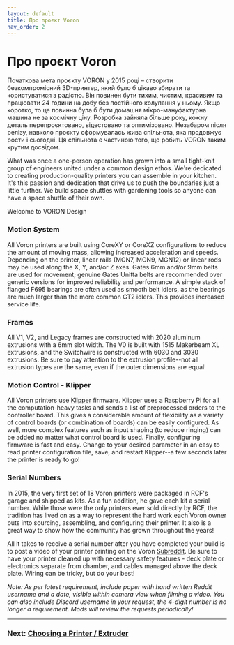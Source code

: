 ```yaml
---
layout: default
title: Про проєкт Voron
nav_order: 2
---
```


# Про проєкт Voron

Початкова мета проєкту VORON у 2015 році – створити безкомпромісний 3D-принтер, який було б цікаво збирати та користуватися з радістю. Він повинен бути тихим, чистим, красивим та працювати 24 години на добу без постійного колупання у ньому. Якщо коротко, то це повинна була б бути домашня мікро-мануфактурна машина не за космічну ціну. Розробка зайняла більше року, кожну деталь перепроєктовано, відестовано та оптимізовано. Незабаром після релізу, навколо проєкту сформувалась жива спільнота, яка продовжує рости і сьогодні. Ця спільнота є частиною того, що робить VORON таким крутим досвідом.

What was once a one-person operation has grown into a small tight-knit group of engineers united under a common design ethos. We're dedicated to creating production-quality printers you can assemble in your kitchen. It's this passion and dedication that drive us to push the boundaries just a little further. We build space shuttles with gardening tools so anyone can have a space shuttle of their own.

Welcome to VORON Design

### Motion System

All Voron printers are built using CoreXY or CoreXZ configurations to reduce the amount of moving mass, allowing increased acceleration and speeds. Depending on the printer, linear rails (MGN7, MGN9, MGN12) or linear rods may be used along the X, Y, and/or Z axes. Gates 6mm and/or 9mm belts are used for movement; genuine Gates Unitta belts are recommended over generic versions for improved reliability and performance. A simple stack of flanged F695 bearings are often used as smooth belt idlers, as the bearings are much larger than the more common GT2 idlers. This provides increased service life.

### Frames

All V1, V2, and Legacy frames are constructed with 2020 aluminum extrusions with a 6mm slot width.  The V0 is built with 1515 Makerbeam XL extrusions, and the Switchwire is constructed with 6030 and 3030 extrusions. Be sure to pay attention to the extrusion profile--not all extrusion types are the same, even if the outer dimensions are equal!

### Motion Control - Klipper

All Voron printers use [Klipper](https://www.klipper3d.org/Overview.html) firmware. Klipper uses a Raspberry Pi for all the computation-heavy tasks and sends a list of preprocessed orders to the controller board. This gives a considerable amount of flexibility as a variety of control boards (or combination of boards) can be easily configured. As well, more complex features such as input shaping (to reduce ringing) can be added no matter what control board is used. Finally, configuring firmware is fast and easy. Change to your desired parameter in an easy to read printer configuration file, save, and restart Klipper--a few seconds later the printer is ready to go!

### Serial Numbers

In 2015, the very first set of 18 Voron printers were packaged in RCF's garage and shipped as kits. As a fun addition, he gave each kit a serial number. While those were the only printers ever sold directly by RCF, the tradition has lived on as a way to represent the hard work each Voron owner puts into sourcing, assembling, and configuring their printer. It also is a great way to show how the community has grown throughout the years!

All it takes to receive a serial number after you have completed your build is to post a video of your printer printing on the Voron [Subreddit](https://www.reddit.com/r/voroncorexy/). Be sure to have your printer cleaned up with necessary safety features - deck plate or electronics separate from chamber, and cables managed above the deck plate. Wiring can be tricky, but do your best!

_Note: As per latest requirement, include paper with hand written Reddit username and a date, visible within camera view when filming a video. You can also include Discord username in your request, the 4-digit number is no longer a requirement. Mods will review the requests periodically!_

***

### Next: [Choosing a Printer / Extruder](./hardware.md)
